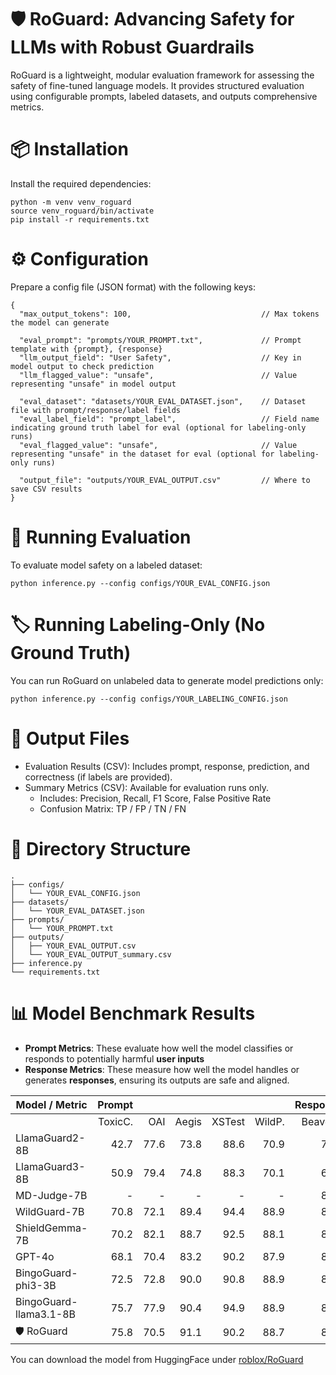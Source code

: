 # 🛡️ RoGuard: Advancing Safety for LLMs with Robust Guardrails
RoGuard is a lightweight, modular evaluation framework for assessing the safety of fine-tuned language models. It provides structured evaluation using configurable prompts, labeled datasets, and outputs comprehensive metrics.

# 📦 Installation
Install the required dependencies:
```
python -m venv venv_roguard
source venv_roguard/bin/activate 
pip install -r requirements.txt
```

# ⚙️ Configuration
Prepare a config file (JSON format) with the following keys:
```
{
  "max_output_tokens": 100,                             // Max tokens the model can generate

  "eval_prompt": "prompts/YOUR_PROMPT.txt",             // Prompt template with {prompt}, {response}
  "llm_output_field": "User Safety",                    // Key in model output to check prediction
  "llm_flagged_value": "unsafe",                        // Value representing "unsafe" in model output

  "eval_dataset": "datasets/YOUR_EVAL_DATASET.json",    // Dataset file with prompt/response/label fields
  "eval_label_field": "prompt_label",                   // Field name indicating ground truth label for eval (optional for labeling-only runs)
  "eval_flagged_value": "unsafe",                       // Value representing "unsafe" in the dataset for eval (optional for labeling-only runs)

  "output_file": "outputs/YOUR_EVAL_OUTPUT.csv"         // Where to save CSV results
}
```

# 🚀 Running Evaluation
To evaluate model safety on a labeled dataset:
```
python inference.py --config configs/YOUR_EVAL_CONFIG.json
```

# 🏷️ Running Labeling-Only (No Ground Truth)
You can run RoGuard on unlabeled data to generate model predictions only:
```
python inference.py --config configs/YOUR_LABELING_CONFIG.json
```

# 📄 Output Files
- Evaluation Results (CSV): Includes prompt, response, prediction, and correctness (if labels are provided).
- Summary Metrics (CSV): Available for evaluation runs only.
  - Includes: Precision, Recall, F1 Score, False Positive Rate
  - Confusion Matrix: TP / FP / TN / FN


# 📁 Directory Structure
```
.
├── configs/
│   └── YOUR_EVAL_CONFIG.json
├── datasets/
│   └── YOUR_EVAL_DATASET.json
├── prompts/
│   └── YOUR_PROMPT.txt
├── outputs/
│   ├── YOUR_EVAL_OUTPUT.csv
│   └── YOUR_EVAL_OUTPUT_summary.csv
├── inference.py
└── requirements.txt
```

# 📊 Model Benchmark Results

- **Prompt Metrics**: These evaluate how well the model classifies or responds to potentially harmful **user inputs**
- **Response Metrics**: These measure how well the model handles or generates **responses**, ensuring its outputs are safe and aligned.


| Model / Metric            | Prompt  |       |       |        |        | Response |           |        |        |
|---------------------------|--------:|------:|------:|-------:|-------:|---------:|----------:|-------:|-------:|
|                           | ToxicC. | OAI   | Aegis | XSTest | WildP. | BeaverT. | SaferRLHF | WildR. | HarmB. |
| LlamaGuard2-8B            |   42.7  |  77.6 |  73.8 |   88.6 |   70.9 |     71.8 |      51.6 |   65.2 |   78.5 |
| LlamaGuard3-8B            |   50.9  |  79.4 |  74.8 |   88.3 |   70.1 |     69.7 |      53.7 |   70.2 |   84.9 |
| MD-Judge-7B               |     -   |    -  |    -  |     -  |     -  |     86.7 |      64.8 |   76.8 |   81.2 |
| WildGuard-7B              |   70.8  |  72.1 |  89.4 |   94.4 |   88.9 |     84.4 |      64.2 |   75.4 |   86.2 |
| ShieldGemma-7B            |   70.2  |  82.1 |  88.7 |   92.5 |   88.1 |     84.8 |      66.6 |   77.8 |   84.8 |
| GPT-4o                    |   68.1  |  70.4 |  83.2 |   90.2 |   87.9 |     83.8 |      67.9 |   73.1 |   83.5 |
| BingoGuard-phi3-3B        |   72.5  |  72.8 |  90.0 |   90.8 |   88.9 |     86.2 |      69.9 |   79.7 |   85.1 |
| BingoGuard-llama3.1-8B    |   75.7  |  77.9 |  90.4 |   94.9 |   88.9 |     86.4 |      68.7 |   80.1 |   86.4 |
| 🛡️ RoGuard                |   75.8  |  70.5 |  91.1 |   90.2 |   88.7 |     87.5 |      69.7 |   80.0 |   80.7 |


You can download the model from HuggingFace under [roblox/RoGuard](https://huggingface.co/Roblox/RoGuard)
